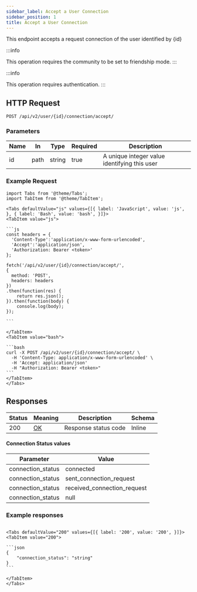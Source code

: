 ```yaml
---
sidebar_label: Accept a User Connection
sidebar_position: 1
title: Accept a User Connection
---
```


This endpoint accepts a request connection of the user identified by \{id}

:::info

This operation requires the community to be set to friendship mode.
:::

:::info

This operation requires authentication.
:::

## HTTP Request

`POST /api/v2/user/{id}/connection/accept/`

### Parameters

|Name|In|Type|Required|Description|
|---|---|---|---|---|
|id|path|string|true|A unique integer value identifying this user|

### Example Request

````mdx-code-block
import Tabs from '@theme/Tabs';
import TabItem from '@theme/TabItem';

<Tabs defaultValue="js" values={[{ label: 'JavaScript', value: 'js', }, { label: 'Bash', value: 'bash', }]}>
<TabItem value="js">

```js
const headers = {
  'Content-Type':'application/x-www-form-urlencoded',
  'Accept':'application/json',
  'Authorization: Bearer <token>'
};

fetch('/api/v2/user/{id}/connection/accept/',
{
  method: 'POST',
  headers: headers
})
.then(function(res) {
    return res.json();
}).then(function(body) {
    console.log(body);
});

```

</TabItem>
<TabItem value="bash">

```bash
curl -X POST /api/v2/user/{id}/connection/accept/ \
  -H 'Content-Type: application/x-www-form-urlencoded' \
  -H 'Accept: application/json'
  -H "Authorization: Bearer <token>"
```
</TabItem>
</Tabs>
````

## Responses

|Status|Meaning|Description|Schema|
|---|---|---|---|
| 200    | [OK](https://tools.ietf.org/html/rfc7231#section-6.3.1) | Response status code | Inline |

#### Connection Status values

| Parameter         | Value                       |
|-------------------|-----------------------------|
| connection_status | connected                   |
| connection_status | sent_connection_request     |
| connection_status | received_connection_request |
| connection_status | null                        | 

### Example responses


````mdx-code-block

<Tabs defaultValue="200" values={[{ label: '200', value: '200', }]}>
<TabItem value="200">

```json
{
    "connection_status": "string"
}
```

</TabItem>
</Tabs>
````






